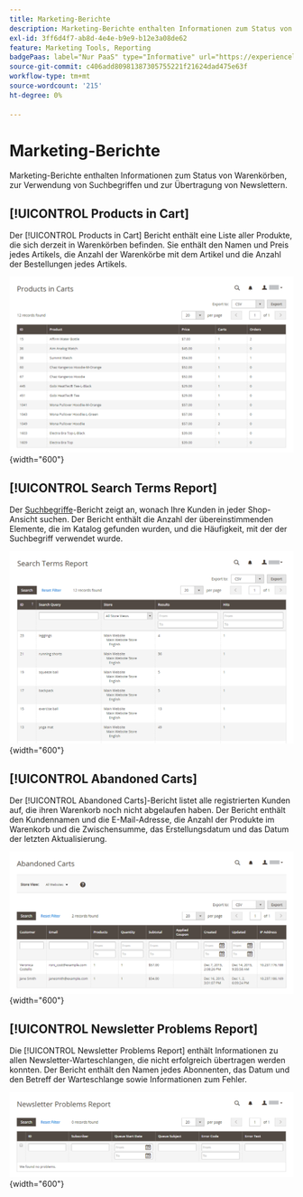 ```yaml
---
title: Marketing-Berichte
description: Marketing-Berichte enthalten Informationen zum Status von Warenkörben, zur Verwendung von Suchbegriffen und zur Übertragung von Newslettern.
exl-id: 3ff6d4f7-ab8d-4e4e-b9e9-b12e3a08de62
feature: Marketing Tools, Reporting
badgePaas: label="Nur PaaS" type="Informative" url="https://experienceleague.adobe.com/en/docs/commerce/user-guides/product-solutions" tooltip="Gilt nur für Adobe Commerce in Cloud-Projekten (von Adobe verwaltete PaaS-Infrastruktur) und lokale Projekte."
source-git-commit: c406add80981387305755221f21624dad475e63f
workflow-type: tm+mt
source-wordcount: '215'
ht-degree: 0%

---
```


# Marketing-Berichte

Marketing-Berichte enthalten Informationen zum Status von Warenkörben, zur Verwendung von Suchbegriffen und zur Übertragung von Newslettern.

## [!UICONTROL Products in Cart]

Der [!UICONTROL Products in Cart] Bericht enthält eine Liste aller Produkte, die sich derzeit in Warenkörben befinden. Sie enthält den Namen und Preis jedes Artikels, die Anzahl der Warenkörbe mit dem Artikel und die Anzahl der Bestellungen jedes Artikels.

![Bericht „Produkte im Warenkorb“](./assets/products-in-cart.png){width="600"}

## [!UICONTROL Search Terms Report]

Der [Suchbegriffe](../catalog/search-terms.md#search-terms-report)-Bericht zeigt an, wonach Ihre Kunden in jeder Shop-Ansicht suchen. Der Bericht enthält die Anzahl der übereinstimmenden Elemente, die im Katalog gefunden wurden, und die Häufigkeit, mit der der Suchbegriff verwendet wurde.

![Bericht zu Suchbegriffen](./assets/search-terms.png){width="600"}

## [!UICONTROL Abandoned Carts]

Der [!UICONTROL Abandoned Carts]-Bericht listet alle registrierten Kunden auf, die ihren Warenkorb noch nicht abgelaufen haben. Der Bericht enthält den Kundennamen und die E-Mail-Adresse, die Anzahl der Produkte im Warenkorb und die Zwischensumme, das Erstellungsdatum und das Datum der letzten Aktualisierung.

![Bericht zu Transaktionsabbrüchen](./assets/abandoned-carts.png){width="600"}

## [!UICONTROL Newsletter Problems Report]

Die [!UICONTROL Newsletter Problems Report] enthält Informationen zu allen Newsletter-Warteschlangen, die nicht erfolgreich übertragen werden konnten. Der Bericht enthält den Namen jedes Abonnenten, das Datum und den Betreff der Warteschlange sowie Informationen zum Fehler.

![Newsletter-Problembericht](./assets/newsletter-problems.png){width="600"}
